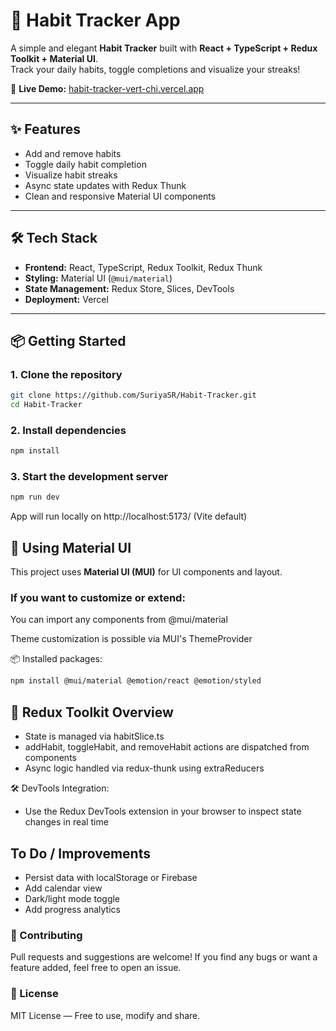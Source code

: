 # 🧠 Habit Tracker App

A simple and elegant **Habit Tracker** built with **React + TypeScript + Redux Toolkit + Material UI**.  
Track your daily habits, toggle completions and visualize your streaks!

🔗 **Live Demo:** [habit-tracker-vert-chi.vercel.app](https://habit-tracker-vert-chi.vercel.app/) 

---

## ✨ Features

- Add and remove habits
- Toggle daily habit completion
- Visualize habit streaks
- Async state updates with Redux Thunk
- Clean and responsive Material UI components

---

## 🛠 Tech Stack

- **Frontend:** React, TypeScript, Redux Toolkit, Redux Thunk
- **Styling:** Material UI (`@mui/material`)
- **State Management:** Redux Store, Slices, DevTools
- **Deployment:** Vercel

---

## 📦 Getting Started

### 1. Clone the repository
```bash
git clone https://github.com/SuriyaSR/Habit-Tracker.git
cd Habit-Tracker
```

### 2. Install dependencies
``` bash
npm install
```

### 3. Start the development server
```bash
npm run dev
```
App will run locally on http://localhost:5173/ (Vite default)

## 🎨 Using Material UI
This project uses **Material UI (MUI)** for UI components and layout.

### If you want to customize or extend:
You can import any components from @mui/material

Theme customization is possible via MUI's ThemeProvider

📦 Installed packages:
```bash
npm install @mui/material @emotion/react @emotion/styled
```

## 🧠 Redux Toolkit Overview
 - State is managed via habitSlice.ts
 - addHabit, toggleHabit, and removeHabit actions are dispatched from components
 - Async logic handled via redux-thunk using extraReducers

🛠 DevTools Integration:
 - Use the Redux DevTools extension in your browser to inspect state changes in real time

## To Do / Improvements
 - Persist data with localStorage or Firebase
 - Add calendar view
 - Dark/light mode toggle
 - Add progress analytics

 ### 🤝 Contributing
Pull requests and suggestions are welcome!
If you find any bugs or want a feature added, feel free to open an issue.

### 📄 License
MIT License — Free to use, modify and share.
